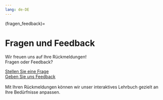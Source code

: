 ```yaml
---
lang: de-DE
---
```

(fragen_feedback)=
# Fragen und Feedback

Wir freuen uns auf Ihre Rückmeldungen!  
Fragen oder Feedback?

<a href="https://github.com/quadriga-dk/Book_Template/issues/new?assignees=&labels=question&projects=&template=frage.yml" class="external-link" target="_blank">
    Stellen Sie eine Frage
</a> <br>
<a href="https://github.com/quadriga-dk/Book_Template/issues/new?assignees=&labels=feedback&projects=&template=feedback.yml" class="external-link" target="_blank">
    Geben Sie uns Feedback
</a>

<br>
<br>
Mit Ihren Rückmeldungen können wir unser interaktives Lehrbuch gezielt an Ihre Bedürfnisse anpassen.

